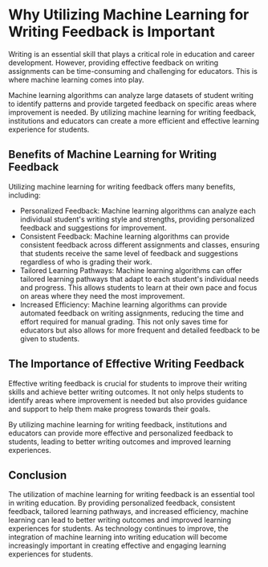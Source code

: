 Why Utilizing Machine Learning for Writing Feedback is Important
==========================================================================================

Writing is an essential skill that plays a critical role in education and career development. However, providing effective feedback on writing assignments can be time-consuming and challenging for educators. This is where machine learning comes into play.

Machine learning algorithms can analyze large datasets of student writing to identify patterns and provide targeted feedback on specific areas where improvement is needed. By utilizing machine learning for writing feedback, institutions and educators can create a more efficient and effective learning experience for students.

Benefits of Machine Learning for Writing Feedback
-------------------------------------------------

Utilizing machine learning for writing feedback offers many benefits, including:

* Personalized Feedback: Machine learning algorithms can analyze each individual student's writing style and strengths, providing personalized feedback and suggestions for improvement.
* Consistent Feedback: Machine learning algorithms can provide consistent feedback across different assignments and classes, ensuring that students receive the same level of feedback and suggestions regardless of who is grading their work.
* Tailored Learning Pathways: Machine learning algorithms can offer tailored learning pathways that adapt to each student's individual needs and progress. This allows students to learn at their own pace and focus on areas where they need the most improvement.
* Increased Efficiency: Machine learning algorithms can provide automated feedback on writing assignments, reducing the time and effort required for manual grading. This not only saves time for educators but also allows for more frequent and detailed feedback to be given to students.

The Importance of Effective Writing Feedback
--------------------------------------------

Effective writing feedback is crucial for students to improve their writing skills and achieve better writing outcomes. It not only helps students to identify areas where improvement is needed but also provides guidance and support to help them make progress towards their goals.

By utilizing machine learning for writing feedback, institutions and educators can provide more effective and personalized feedback to students, leading to better writing outcomes and improved learning experiences.

Conclusion
----------

The utilization of machine learning for writing feedback is an essential tool in writing education. By providing personalized feedback, consistent feedback, tailored learning pathways, and increased efficiency, machine learning can lead to better writing outcomes and improved learning experiences for students. As technology continues to improve, the integration of machine learning into writing education will become increasingly important in creating effective and engaging learning experiences for students.
